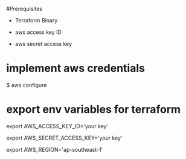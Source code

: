 #Prerequisites

- Terraform Binary

- aws access key ID 

- aws secret access key

# implement aws credentials

$ aws configure

# export env variables for terraform

export AWS_ACCESS_KEY_ID='your key'

export AWS_SECRET_ACCESS_KEY='your key'

export AWS_REGION='ap-southeast-1'

